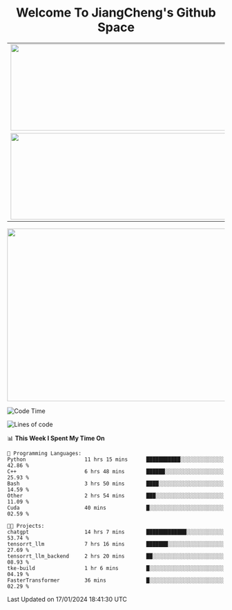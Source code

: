 <h1 align="center">Welcome To JiangCheng's Github Space</h1>

<table align="center" frame="void" rules="none" >
  <tr>
    <td>
      <div align="center"> <img height="200px" width="500px"  src="https://github-readme-stats.vercel.app/api?username=thisjiang&hide_title=true&hide_border=true&layout=compact&show_icons=trueline_height=21&text_color=000&icon_color=000&bg_color=0,ea6161,ffc64d,fffc4d,52fa5a&theme=graywhite" /> </div>
    </td>
    <td>
      <div align="center"> <img height="200px" width="500px" src="https://github-readme-stats.vercel.app/api/top-langs/?username=thisjiang&hide_title=true&hide_border=true&layout=compact&langs_count=6&text_color=000&icon_color=fff&bg_color=0,52fa5a,4dfcff,c64dff&theme=graywhite" /> </div>
    </td>
  </tr>
  <tr>
    <td>
      <div align="center"> <img height="200px" width="500px" src="https://github-readme-streak-stats.herokuapp.com/?user=thisjiang&hide_title=true&hide_border=true&layout=compact&langs_count=6" /> </div>
    </td>
    <td>
      <div align="center"> 
      <a href="https://github.com/" target="_blank"><img style="margin: 10px" src="https://profilinator.rishav.dev/skills-assets/git-scm-icon.svg" alt="Git" height="50" /></a>  
      <a href="https://www.linux.org/" target="_blank"><img style="margin: 10px" src="https://profilinator.rishav.dev/skills-assets/linux-original.svg" alt="Linux" height="50" /></a>  
      <a href="https://www.gnu.org/software/bash/" target="_blank"><img style="margin: 10px" src="https://profilinator.rishav.dev/skills-assets/gnu_bash-icon.svg" alt="Bash" height="50" /></a>  
      </div>
    </td>
  </tr>
</table>

<div align="center"> <img height="400px" width="1000px" src="https://github-readme-activity-graph.cyclic.app/graph?username=thisjiang&theme=react&hide_title=true&hide_border=true&layout=compact&langs_count=6" /> </div></td>

<!--START_SECTION:waka-->
![Code Time](http://img.shields.io/badge/Code%20Time-772%20hrs%2042%20mins-blue)

![Lines of code](https://img.shields.io/badge/From%20Hello%20World%20I%27ve%20Written-458.4%20thousand%20lines%20of%20code-blue)

📊 **This Week I Spent My Time On** 

```text
💬 Programming Languages: 
Python                   11 hrs 15 mins      ███████████░░░░░░░░░░░░░░   42.86 % 
C++                      6 hrs 48 mins       ██████░░░░░░░░░░░░░░░░░░░   25.93 % 
Bash                     3 hrs 50 mins       ████░░░░░░░░░░░░░░░░░░░░░   14.59 % 
Other                    2 hrs 54 mins       ███░░░░░░░░░░░░░░░░░░░░░░   11.09 % 
Cuda                     40 mins             █░░░░░░░░░░░░░░░░░░░░░░░░   02.59 % 

🐱‍💻 Projects: 
chatgpt                  14 hrs 7 mins       █████████████░░░░░░░░░░░░   53.74 % 
tensorrt_llm             7 hrs 16 mins       ███████░░░░░░░░░░░░░░░░░░   27.69 % 
tensorrt_llm_backend     2 hrs 20 mins       ██░░░░░░░░░░░░░░░░░░░░░░░   08.93 % 
tke-build                1 hr 6 mins         █░░░░░░░░░░░░░░░░░░░░░░░░   04.19 % 
FasterTransformer        36 mins             █░░░░░░░░░░░░░░░░░░░░░░░░   02.29 % 
```


 Last Updated on 17/01/2024 18:41:30 UTC
<!--END_SECTION:waka-->
